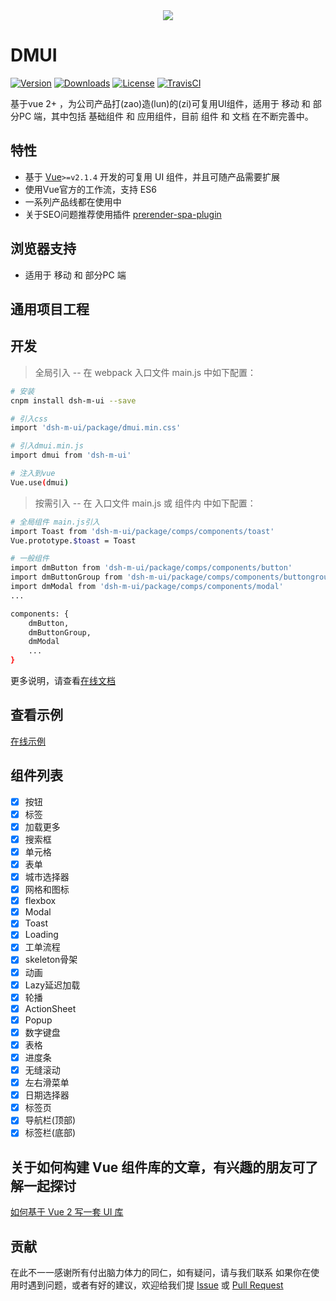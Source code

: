 <div align=center><a href="https://github.com/dsh225/DMUI" target="blank"><img src="https://img.kancloud.cn/19/74/1974752961581c0423f189dc0e1f4fa6_201x69.png"/></a></div>

# DMUI

[![Version](https://img.shields.io/npm/v/dsh-m-ui.svg)](https://www.npmjs.com/package/dsh-m-ui) [![Downloads](http://img.shields.io/npm/dm/dsh-m-ui.svg)](https://www.npmjs.com/package/dsh-m-ui) [![License](https://img.shields.io/npm/l/dsh-m-ui.svg?style=flat)](https://opensource.org/licenses/MIT) [![TravisCI](https://img.shields.io/badge/build-passing-brightgreen.svg)](https://travis-ci.org/XadillaX/dsh-m-ui)

基于vue 2+ ，为公司产品打(zao)造(lun)的(zi)可复用UI组件，适用于 移动 和 部分PC 端，其中包括 基础组件 和 应用组件，目前 组件 和 文档 在不断完善中。


## 特性

- 基于 [Vue](http://vuejs.org/)`>=v2.1.4` 开发的可复用 UI 组件，并且可随产品需要扩展
- 使用Vue官方的工作流，支持 ES6
- 一系列产品线都在使用中
- 关于SEO问题推荐使用插件 [prerender-spa-plugin](https://github.com/chrisvfritz/prerender-spa-plugin)

## 浏览器支持

- 适用于 移动 和 部分PC 端

## 通用项目工程

<!-- - 基于官方扩展的项目工程，集成了Axios，Dayjs和可选的dmui，Vuex https://github.com/dsh225/DMUI -->

## 开发
> 全局引入 -- 在 webpack 入口文件 main.js 中如下配置：

``` bash
# 安装
cnpm install dsh-m-ui --save

# 引入css
import 'dsh-m-ui/package/dmui.min.css'

# 引入dmui.min.js
import dmui from 'dsh-m-ui'

# 注入到vue
Vue.use(dmui)
```

> 按需引入 -- 在 入口文件 main.js 或 组件内 中如下配置：

``` bash
# 全局组件 main.js引入
import Toast from 'dsh-m-ui/package/comps/components/toast'
Vue.prototype.$toast = Toast

# 一般组件
import dmButton from 'dsh-m-ui/package/comps/components/button'
import dmButtonGroup from 'dsh-m-ui/package/comps/components/buttongroup'
import dmModal from 'dsh-m-ui/package/comps/components/modal'
...

components: {
    dmButton,
    dmButtonGroup,
    dmModal
    ...
}
```
更多说明，请查看[在线文档](https://www.kancloud.cn/dsh225/javascript_vue_css/2100070)

## 查看示例

[在线示例](https://dsh225.github.io/DMUI/dist/)

## 组件列表
- [x] 按钮
- [x] 标签
- [x] 加载更多
- [x] 搜索框
- [x] 单元格
- [x] 表单
- [x] 城市选择器
- [x] 网格和图标
- [x] flexbox
- [x] Modal
- [x] Toast
- [x] Loading
- [x] 工单流程
- [x] skeleton骨架
- [x] 动画
- [x] Lazy延迟加载
- [x] 轮播
- [x] ActionSheet
- [x] Popup
- [x] 数字键盘
- [x] 表格
- [x] 进度条
- [x] 无缝滚动
- [x] 左右滑菜单
- [x] 日期选择器
- [x] 标签页
- [x] 导航栏(顶部)
- [x] 标签栏(底部)

## 关于如何构建 Vue 组件库的文章，有兴趣的朋友可了解一起探讨

[如何基于 Vue 2 写一套 UI 库](http://gitbook.cn/gitchat/activity/5a5df169462f9b46f3418520)

## 贡献

在此不一一感谢所有付出脑力体力的同仁，如有疑问，请与我们联系
如果你在使用时遇到问题，或者有好的建议，欢迎给我们提 [Issue](https://github.com/dsh225/DMUI/issues) 或 [Pull Request](https://github.com/dsh225/DMUI/pulls)
